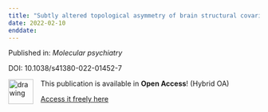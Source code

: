 ```yaml
---
title: "Subtly altered topological asymmetry of brain structural covariance networks in autism spectrum disorder across 43 datasets from the ENIGMA consortium."
date: 2022-02-10
enddate:
---
```


Published in: *Molecular psychiatry*

DOI: 10.1038/s41380-022-01452-7

<img src="https://upload.wikimedia.org/wikipedia/commons/thumb/7/77/Open_Access_logo_PLoS_transparent.svg/800px-Open_Access_logo_PLoS_transparent.svg.png" alt="drawing" width="50" align="left"/> &nbsp;&nbsp;&nbsp;This publication is available in **Open Access**! (Hybrid OA)

&nbsp;&nbsp;&nbsp;[Access it freely here](https://www.nature.com/articles/s41380-022-01452-7.pdf
)


